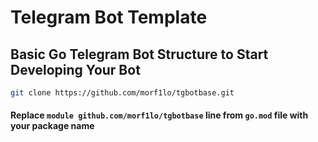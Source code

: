 # Telegram Bot Template

## Basic Go Telegram Bot Structure to Start Developing Your Bot

```bash
git clone https://github.com/morf1lo/tgbotbase.git
```

#### Replace `module github.com/morf1lo/tgbotbase` line from `go.mod` file with your package name
